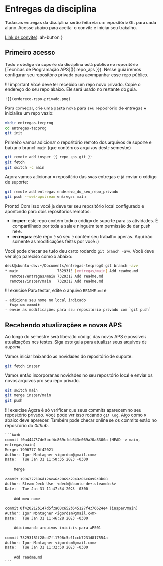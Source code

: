 # Entregas da disciplina

Todas as entregas da disciplina serão feita via um repositório Git para cada aluno. Acesse abaixo para aceitar o convite e iniciar seu trabalho. 

[Link de convite](https://classroom.github.com/a/23CvwUVS){ .ah-button }

## Primeiro acesso

Todo o código de suporte da disciplina está público no repositório [Tecnicas de Programação APS]({{ repo_aps }}). Nesse guia iremos configurar seu repositório privado para acompanhar esse repo público.

!!! important
    Você deve ter recebido um repo novo privado. Copie o endereço do seu repo abaixo. Ele será usado no restante do guia. 

    ![](endereco-repo-privado.png)

Para começar, crie uma pasta nova para seu repositório de entregas e inicialize um repo vazio:

```bash
mkdir entregas-tecprog
cd entregas-tecprog
git init
```

Primeiro vamos adicionar o repositório remoto dos arquivos de suporte e baixar o branch `main` (que contém os arquivos deste semestre)

```bash
git remote add insper {{ repo_aps_git }}
git fetch
git switch -c main
```

Agora vamos adicionar o repositório das suas entregas e já enviar o código de suporte:

```bash
git remote add entregas endereco_do_seu_repo_privado
git push --set-upstream entregas main
```

Pronto! Com isso você já deve ter seu repositório local configurado e apontando para dois repositórios remotos:

- **insper**: este repo contém todo o código de suporte para as atividades. É compartilhado por toda a sala e ninguém tem permissão de dar push nele.
- **entregas**: este repo é só seu e contém seu trabalho apenas. Aqui irão somente as modificações feitas por você :)

Você pode checar se tudo deu certo rodando `git branch -avv`. Você deve ver algo parecido como o abaixo:

```bash
deck@ubuntu-dev:~/Documents/entregas-tecprog$ git branch -avv
* main                  7329318 [entregas/main] Add readme.md
  remotes/entregas/main 7329318 Add readme.md
  remotes/insper/main   7329318 Add readme.md
```

!!! exercise
    Para testar, edite o arquivo `README.md` e 
    
    - adicione seu nome no local indicado
    - faça um commit
    - envie as modificações para seu repositório privado com `git push`

## Recebendo atualizações e novas APS

Ao longo do semestre será liberado código das novas APS e possíveis atualizações nos testes. Siga este guia para atualizar seus arquivos de suporte.

Vamos iniciar baixando as novidades do repositório de suporte:

```bash
git fetch insper
```

Vamos então incorporar as novidades no seu repositório local e enviar os novos arquivos pro seu repo privado. 

```bash
git switch main
git merge insper/main
git push
```

!!! exercise
    Agora é só verificar que seus commits aparecem no seu repositório privado. Você pode ver isso rodando `git log`. Algo como o abaixo deve aparecer. Também pode checar online se os commits estão no repositório do *Github*.

    ```bash
    commit f0a444787de5bcf6c869cfda043e069a20a3300a (HEAD -> main, entregas/main)
    Merge: 1996777 0f42021
    Author: Igor Montagner <igordsm@gmail.com>
    Date:   Tue Jan 31 11:50:35 2023 -0300

        Merge

    commit 1996777386d12aea6c2869e7943c06e6895e3b08
    Author: Steam Deck User <deck@ubuntu-dev.steamdeck>
    Date:   Tue Jan 31 11:47:54 2023 -0300

        Add meu nome

    commit 0f420212b147d5f2a60c652b645127f4276624e4 (insper/main)
    Author: Igor Montagner <igordsm@gmail.com>
    Date:   Tue Jan 31 11:46:28 2023 -0300

        Adicionando arquivos iniciais para APS01

    commit 73293182f28cd7f11796c5c01ccb7231d817554a
    Author: Igor Montagner <igordsm@gmail.com>
    Date:   Tue Jan 31 11:32:50 2023 -0300

        Add readme.md
    ``` 
